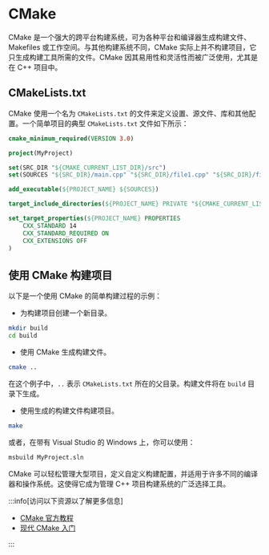 # CMake

CMake 是一个强大的跨平台构建系统，可为各种平台和编译器生成构建文件、Makefiles 或工作空间。与其他构建系统不同，CMake 实际上并不构建项目，它只生成构建工具所需的文件。CMake 因其易用性和灵活性而被广泛使用，尤其是在 C++ 项目中。

## CMakeLists.txt

CMake 使用一个名为 `CMakeLists.txt` 的文件来定义设置、源文件、库和其他配置。一个简单项目的典型 `CMakeLists.txt` 文件如下所示：

```cmake
cmake_minimum_required(VERSION 3.0)

project(MyProject)

set(SRC_DIR "${CMAKE_CURRENT_LIST_DIR}/src")
set(SOURCES "${SRC_DIR}/main.cpp" "${SRC_DIR}/file1.cpp" "${SRC_DIR}/file2.cpp")

add_executable(${PROJECT_NAME} ${SOURCES})

target_include_directories(${PROJECT_NAME} PRIVATE "${CMAKE_CURRENT_LIST_DIR}/include")

set_target_properties(${PROJECT_NAME} PROPERTIES
    CXX_STANDARD 14
    CXX_STANDARD_REQUIRED ON
    CXX_EXTENSIONS OFF
)
```

## 使用 CMake 构建项目

以下是一个使用 CMake 的简单构建过程的示例：

- 为构建项目创建一个新目录。

```bash
mkdir build
cd build
```

- 使用 CMake 生成构建文件。

```bash
cmake ..
```

在这个例子中，`..` 表示 `CMakeLists.txt` 所在的父目录。构建文件将在 `build` 目录下生成。

- 使用生成的构建文件构建项目。

```bash
make
```

或者，在带有 Visual Studio 的 Windows 上，你可以使用：

```bash
msbuild MyProject.sln
```

CMake 可以轻松管理大型项目，定义自定义构建配置，并适用于许多不同的编译器和操作系统。这使得它成为管理 C++ 项目构建系统的广泛选择工具。

:::info[访问以下资源以了解更多信息]

- [CMake 官方教程](https://cmake.org/cmake/help/latest/guide/tutorial/index.html)
- [现代 CMake 入门](https://cliutils.gitlab.io/modern-cmake/)

:::
